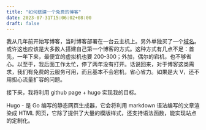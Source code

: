 ```yaml
---
title: "如何搭建一个免费的博客"
date: 2023-07-31T15:06:02+08:00
draft: false
---
```


我从几年前开始写博客，当时博客部署在一台云主机上。另外单独买了一个[域名](https://poloxue.com)。或许这也应该是大多数人搭建自己第一个博客的方式。这种方式有几点不足：首先，一年下来，最便宜的虚拟机也要 200-300；外加，偶尔的宕机，也不够省心。以至于，我后面工作太忙，停了两年没有打开。话说回来，对于博客这类需求，我们有免费的云服务可用，而且基本不会宕机，省心省力。如果是大 V，还不用担心流量扩容的问题。

接下来，我将利用 github page + hugo 实现我的目标。

Hugo - 是 Go 编写的静态网页生成器，它会将利用 markdown 语法编写的文章渲染成 HTML 网页，它除了提供了大量的模版样式，还支持语法函数，能实现站点的定制化。


